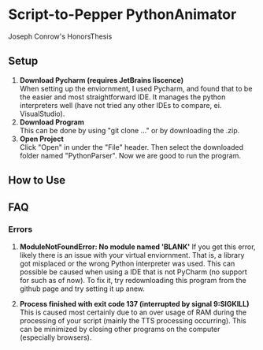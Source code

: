 # Script-to-Pepper PythonAnimator

Joseph Conrow's HonorsThesis

## Setup

1. **Download Pycharm (requires JetBrains liscence)**    
When setting up the enviornment, I used Pycharm, and found that to be the easier and most straightforward IDE. It manages the python interpreters well (have not tried any other IDEs to compare, ei. VisualStudio).
2. **Download Program**     
This can be done by using "git clone ..." or by downloading the .zip.
3. **Open Project**     
Click "Open" in under the "File" header. Then select the downloaded folder named "PythonParser". Now we are good to run the program.

## How to Use





## FAQ

### Errors

1. **ModuleNotFoundError: No module named 'BLANK'**
If you get this error, likely there is an issue with your virtual enviornment. That is, a library got misplaced or the wrong Python interpreter was used. This can possible be caused when using a IDE that is not PyCharm (no support for such as of now). To fix it, try redownloading this program from the github page and try setting it up anew. 

2. **Process finished with exit code 137 (interrupted by signal 9:SIGKILL)**
This is caused most certainly due to an over usage of RAM during the processing of your script (mainly the TTS processing occurring). This can be minimized by closing other programs on the computer (especially browsers).
